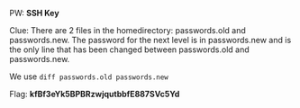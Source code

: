 PW: **SSH Key**

Clue: There are 2 files in the homedirectory: passwords.old and passwords.new. The password for the next level is in passwords.new and is the only line that has been changed between passwords.old and passwords.new.

We use `diff passwords.old passwords.new`

Flag: **kfBf3eYk5BPBRzwjqutbbfE887SVc5Yd**
